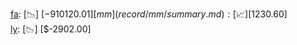 [fa](record/fa/summary.md): [📉] [$-910120.01]  
[mm](record/mm/summary.md): [📈] [$1230.60]  
[ly](record/ly/summary.md): [📉] [$-2902.00]  
